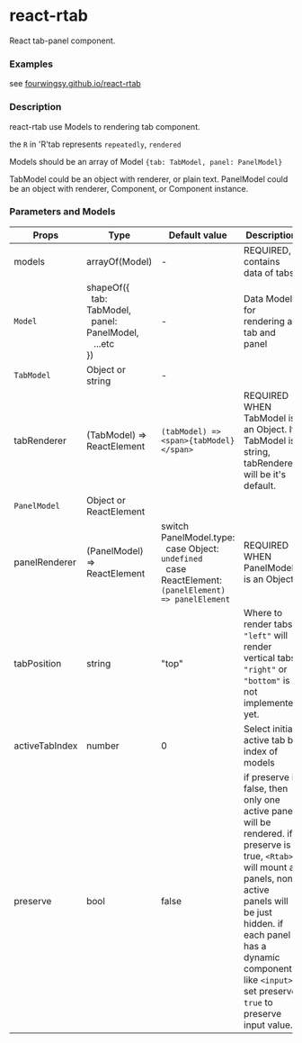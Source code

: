 # react-rtab
React tab-panel component.

### Examples
see [fourwingsy.github.io/react-rtab](http://fourwingsy.github.io/react-rtab)

### Description
react-rtab use Models to rendering tab component.

the `R` in 'R'tab represents `repeatedly`, `rendered`

Models should be an array of Model `{tab: TabModel, panel: PanelModel}`

TabModel could be an object with renderer, or plain text.
PanelModel could be an object with renderer, Component, or Component instance.

### Parameters and Models
| Props | Type | Default value | Description |
| ----- | ---- | ------------- | ----------- |
| models | arrayOf(Model) | - | REQUIRED, contains data of tabs |
| `Model` | shapeOf({<br>&nbsp;&nbsp;tab: TabModel, <br>&nbsp;&nbsp;panel: PanelModel,<br>&nbsp;&nbsp; ...etc<br>}) | - | Data Model for rendering a tab and panel |
| `TabModel` | Object or string | - |  |
| tabRenderer | (TabModel) => ReactElement | `(tabModel) => <span>{tabModel}</span>` | REQUIRED WHEN TabModel is an Object. If TabModel is string, tabRenderer will be it's default. |
| `PanelModel` | Object or ReactElement |  |  |
| panelRenderer | (PanelModel) => ReactElement | switch PanelModel.type:<br>&nbsp;&nbsp;case Object: `undefined`<br>&nbsp;&nbsp;case ReactElement: `(panelElement) => panelElement` | REQUIRED WHEN PanelModel is an Object |
| tabPosition | string | "top" | Where to render tabs. `"left"` will render vertical tabs. `"right"` or `"bottom"` is not implemented yet. |
| activeTabIndex | number | 0 | Select initial active tab by index of models |
| preserve | bool | false | if preserve is false, then only one active panel will be rendered. if preserve is true, `<Rtab>` will mount all panels, non-active panels will be just hidden. if each panel has a dynamic component like `<input>`, set preserve `true` to preserve input value. |
